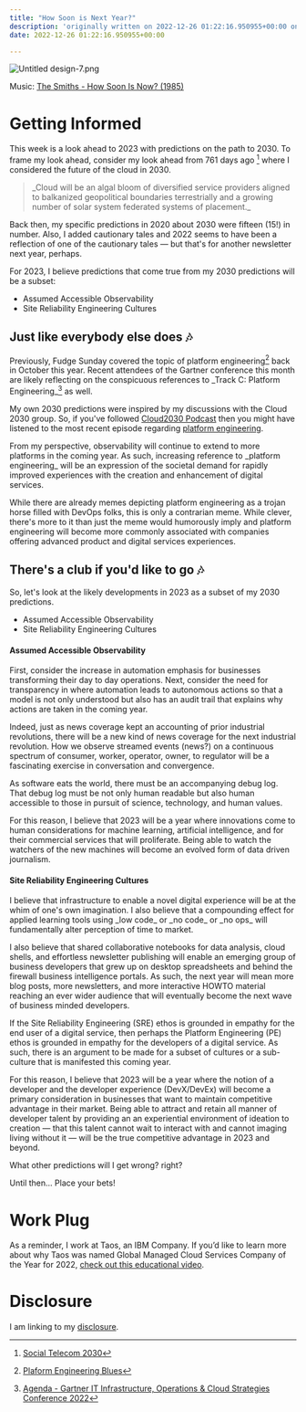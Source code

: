```yaml
---
title: "How Soon is Next Year?"
description: 'originally written on 2022-12-26 01:22:16.950955+00:00 on LAMP with vi, WordPress, Jekyll, Gatsby Cloud, Netlify, Revue, Substack, or Buttondown'
date: 2022-12-26 01:22:16.950955+00:00

---
```


![Untitled design-7.png](https://buttondown-attachments.s3.us-west-2.amazonaws.com/images/c4db29e6-caee-42d5-b004-75f25b1fd009.png)

Music: [The Smiths - How Soon Is Now? (1985)](https://www.youtube.com/watch?v=hnpILIIo9ek)

# Getting Informed

This week is a look ahead to 2023 with predictions on the path to 2030. To frame my look ahead, consider my look ahead from 761 days ago [^1] where I considered the future of the cloud in 2030.

> \_Cloud will be an algal bloom of diversified service providers aligned to balkanized geopolitical boundaries terrestrially and a growing number of solar system federated systems of placement.\_

Back then, my specific predictions in 2020 about 2030 were fifteen (15!) in number. Also, I added cautionary tales and 2022 seems to have been a reflection of one of the cautionary tales — but that's for another newsletter next year, perhaps.

For 2023, I believe predictions that come true from my 2030 predictions will be a subset:

- Assumed Accessible Observability
- Site Reliability Engineering Cultures

## Just like everybody else does 🎶

Previously, Fudge Sunday covered the topic of platform engineering[^2] back in October this year. Recent attendees of the Gartner conference this month are likely reflecting on the conspicuous references to \_Track C: Platform Engineering\_[^3] as well.

My own 2030 predictions were inspired by my discussions with the Cloud 2030 group. So, if you've followed [Cloud2030 Podcast](https://the2030.cloud) then you might have listened to the most recent episode regarding [platform engineering](https://soundcloud.com/user-410091210/platform-engineering-makes-you-angry?si=938844a2c6e343ebb29708ceaadd366d&utm\_source=clipboard&utm\_medium=text&utm\_campaign=social\_sharing). 

From my perspective, observability will continue to extend to more platforms in the coming year. As such, increasing reference to \_platform engineering\_ will be an expression of the societal demand for rapidly improved experiences with the creation and enhancement of digital services. 

While there are already memes depicting platform engineering as a trojan horse filled with DevOps folks, this is only a contrarian meme. While clever, there's more to it than just the meme would humorously imply and platform engineering will become more commonly associated with companies offering advanced product and digital services experiences.

## There's a club if you'd like to go 🎶

So, let's look at the likely developments in 2023 as a subset of my 2030 predictions.

- Assumed Accessible Observability
- Site Reliability Engineering Cultures

#### Assumed Accessible Observability

First, consider the increase in automation emphasis for businesses transforming their day to day operations. Next, consider the need for transparency in where automation leads to autonomous actions so that a model is not only understood but also has an audit trail that explains why actions are taken in the coming year.

Indeed, just as news coverage kept an accounting of prior industrial revolutions, there will be a new kind of news coverage for the next industrial revolution. How we observe streamed events (news?) on a continuous spectrum of consumer, worker, operator, owner, to regulator will be a fascinating exercise in conversation and convergence.

As software eats the world, there must be an accompanying debug log. That debug log must be not only human readable but also human accessible to those in pursuit of science, technology, and human values.

For this reason, I believe that 2023 will be a year where innovations come to human considerations for machine learning, artificial intelligence, and for their commercial services that will proliferate. Being able to watch the watchers of the new machines will become an evolved form of data driven journalism.

#### Site Reliability Engineering Cultures

I believe that infrastructure to enable a novel digital experience will be at the whim of one's own imagination. I also believe that a compounding effect for applied learning tools using \_low code\_ or \_no code\_ or \_no ops\_ will fundamentally alter perception of time to market.

I also believe that shared collaborative notebooks for data analysis, cloud shells, and effortless newsletter publishing will enable an emerging group of business developers that grew up on desktop spreadsheets and behind the firewall business intelligence portals. As such, the next year will mean more blog posts, more newsletters, and more interactive HOWTO material reaching an ever wider audience that will eventually become the next wave of business minded developers.

If the Site Reliability Engineering (SRE) ethos is grounded in empathy for the end user of a digital service, then perhaps the Platform Engineering (PE) ethos is grounded in empathy for the developers of a digital service. As such, there is an argument to be made for a subset of cultures or a sub-culture that is manifested this coming year.

For this reason, I believe that 2023 will be a year where the notion of a developer and the developer experience (DevX/DevEx) will become a primary consideration in businesses that want to maintain competitive advantage in their market. Being able to attract and retain all manner of developer talent by providing an an experiential environment of ideation to creation — that this talent cannot wait to interact with and cannot imaging living without it — will be the true competitive advantage in 2023 and beyond.

What other predictions will I get wrong? right?

Until then... Place your bets!

# Work Plug

As a reminder, I work at Taos, an IBM Company. If you’d like to learn more about why Taos was named Global Managed Cloud Services Company of the Year for 2022, [check out this educational video](https://www.youtube.com/watch?v=NblWmkCvxiI).

# Disclosure

I am linking to my [disclosure](https://jaycuthrell.com/disclosure/).

[^1]: [Social Telecom 2030](https://fudge.org/archive/social-telecom-2030)
[^2]: [Plaform Engineering Blues](https://fudge.org/archive/platform-engineering-blues/)
[^3]: [Agenda - Gartner IT Infrastructure, Operations & Cloud Strategies Conference 2022](https://www.gartner.com/en/conferences/na/infrastructure-operations-cloud-us/agenda)